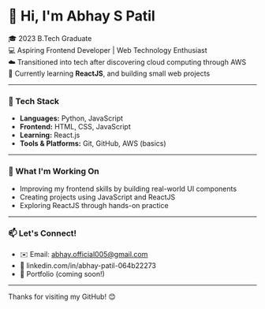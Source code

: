 # 👋 Hi, I'm Abhay S Patil

🎓 2023 B.Tech Graduate  
💻 Aspiring Frontend Developer | Web Technology Enthusiast  
☁️ Transitioned into tech after discovering cloud computing through AWS  
📍 Currently learning **ReactJS**, and building small web projects

---

### 🔧 Tech Stack
- **Languages:** Python, JavaScript  
- **Frontend:** HTML, CSS, JavaScript  
- **Learning:** React.js  
- **Tools & Platforms:** Git, GitHub, AWS (basics)

---

### 🚀 What I'm Working On
- Improving my frontend skills by building real-world UI components  
- Creating projects using JavaScript and ReactJS  
- Exploring ReactJS through hands-on practice

---

### 📫 Let's Connect!
- ✉️ Email: abhay.official005@gmail.com  
- 🔗 linkedin.com/in/abhay-patil-064b22273 
- 💼 Portfolio (coming soon!)

---

Thanks for visiting my GitHub! 😊
